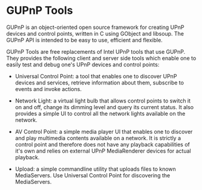 GUPnP Tools
===========

GUPnP is an object-oriented open source framework for creating UPnP devices and
control points, written in C using GObject and libsoup. The GUPnP API is
intended to be easy to use, efficient and flexible.

GUPnP Tools are free replacements of Intel UPnP tools that use GUPnP. They
provides the following client and server side tools which enable one to easily
test and debug one's UPnP devices and control points:

  * Universal Control Point: a tool that enables one to discover UPnP devices
    and services, retrieve information about them, subscribe to events and
    invoke actions.

  * Network Light: a virtual light bulb that allows control points to switch
    it on and off, change its dimming level and query its current status. It
    also provides a simple UI to control all the network lights available on
    the network.

  * AV Control Point: a simple media player UI that enables one to discover and
    play multimedia contents available on a network. It is strictly a control
    point and therefore does not have any playback capabilities of it's own and
    relies on external UPnP MediaRenderer devices for actual playback.

  * Upload: a simple commandline utility that uploads files to known
    MediaServers. Use Universal Control Point for discovering the MediaServers.

